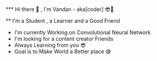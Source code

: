 *** Hi there 👋 , I'm Vandan - aka[coder]  😎🤘

** I'm a Student , a Learner and a Good Friend 
- I'm currently Working on Convolutional Neural Network 
- I'm looking for a content creator Friends
- Always Learning from you 😎
- Goal is to Make World a Better place 😅


